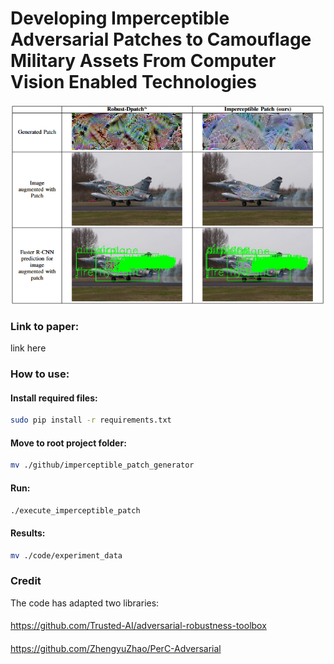 # Developing Imperceptible Adversarial Patches to Camouflage Military Assets From Computer Vision Enabled Technologies
![Alt text](./compare_image_grid.png)
### Link to paper: 
link here
####
### How to use:
#### Install required files:
```bash
sudo pip install -r requirements.txt
```
#### Move to root project folder: 
```bash
mv ./github/imperceptible_patch_generator
```
#### Run:
```bash
./execute_imperceptible_patch
```
#### Results:
```bash
mv ./code/experiment_data
```
####
### Credit
The code has adapted two libraries:
####
https://github.com/Trusted-AI/adversarial-robustness-toolbox 
####
https://github.com/ZhengyuZhao/PerC-Adversarial
